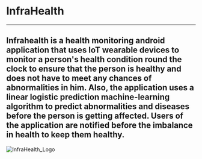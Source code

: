 # InfraHealth
<hr/>

## Infrahealth is a health monitoring android application that uses IoT wearable devices to monitor a person's health condition round the clock to ensure that the person is healthy and does not have to meet any chances of abnormalities in him. Also, the application uses a linear logistic prediction machine-learning algorithm to predict abnormalities and diseases before the person is getting affected. Users of the application are notified before the imbalance in health to keep them healthy. 

![InfraHealth_Logo]("https://www.flaticon.com/premium-icon/icons/svg/4167/4167009.svg")
